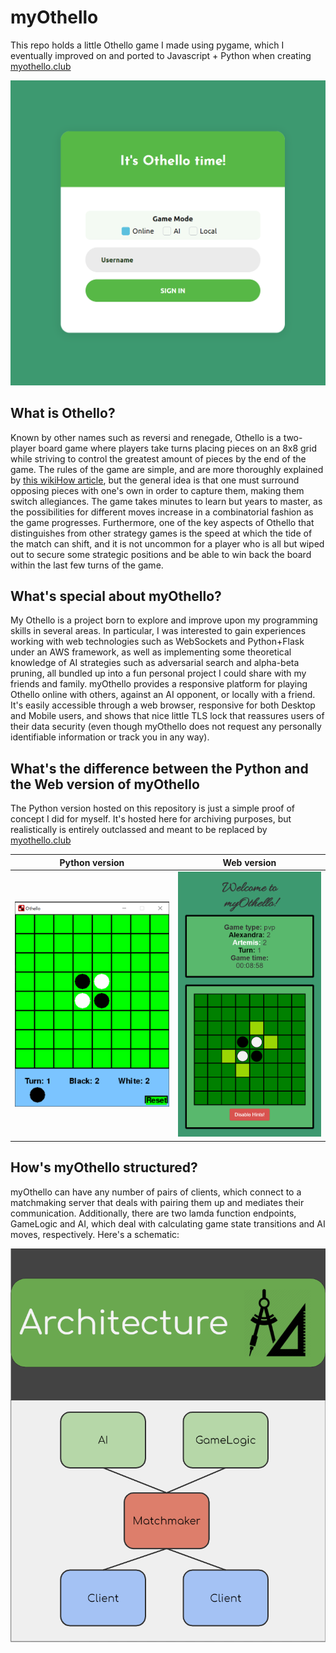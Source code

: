 # myOthello
This repo holds a little Othello game I made using pygame, which I eventually improved on and ported to Javascript + Python when creating [myothello.club](https://myothello.club)

![myOthello title screen](./loginScreenshot.PNG)

## What is Othello?
Known by other names such as reversi and renegade, Othello is a two-player board game where players take turns placing pieces on an 8x8 grid while striving to control the greatest amount of pieces by the end of the game. The rules of the game are simple, and are more thoroughly explained by [this wikiHow article](https://www.wikihow.com/Play-Othello), but the general idea is that one must surround opposing pieces with one's own in order to capture them, making them switch allegiances. The game takes minutes to learn but years to master, as the possibilities for different moves increase in a combinatorial fashion as the game progresses. Furthermore, one of the key aspects of Othello that distinguishes from other strategy games is the speed at which the tide of the match can shift, and it is not uncommon for a player who is all but wiped out to secure some strategic positions and be able to win back the board within the last few turns of the game.

## What's special about myOthello?
My Othello is a project born to explore and improve upon my programming skills in several areas. In particular, I was interested to gain experiences working with web technologies such as WebSockets and Python+Flask under an AWS framework, as well as implementing some theoretical knowledge of AI strategies such as adversarial search and alpha-beta pruning, all bundled up into a fun personal project I could share with my friends and family. myOthello provides a responsive platform for playing Othello online with others, against an AI opponent, or locally with a friend. It's easily accessible through a web browser, responsive for both Desktop and Mobile users, and shows that nice little TLS lock that reassures users of their data security (even though myOthello does not request any personally identifiable information or track you in any way).

## What's the difference between the Python and the Web version of myOthello
The Python version hosted on this repository is just a simple proof of concept I did for myself. It's hosted here for archiving purposes, but realistically is entirely outclassed and meant to be replaced by [myothello.club](https://myothello.club)


Python version             |  Web version
:-------------------------:|:-------------------------:
![myOthello python version](./pythonScreenshot.PNG)  |  ![myOthello web version](./onlineScreenshot.PNG)





## How's myOthello structured?
myOthello can have any number of pairs of clients, which connect to a matchmaking server that deals with pairing them up and mediates their communication. Additionally, there are two lamda function endpoints, GameLogic and AI, which deal with calculating game state transitions and AI moves, respectively. Here's a schematic:

<p align="center"><img src="./architecture.PNG" alt="myOthello architecture diagram"/></p>

